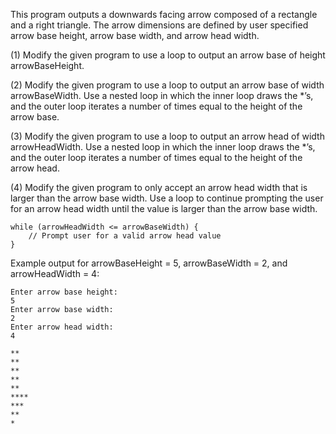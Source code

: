 This program outputs a downwards facing arrow composed of a rectangle and a right triangle. The arrow dimensions are defined by user specified arrow base height, arrow base width, and arrow head width.

(1) Modify the given program to use a loop to output an arrow base of height arrowBaseHeight.


(2) Modify the given program to use a loop to output an arrow base of width arrowBaseWidth. Use a nested loop in which the inner loop draws the \*’s, and the outer loop iterates a number of times equal to the height of the arrow base.


(3) Modify the given program to use a loop to output an arrow head of width arrowHeadWidth. Use a nested loop in which the inner loop draws the \*’s, and the outer loop iterates a number of times equal to the height of the arrow head.


(4) Modify the given program to only accept an arrow head width that is larger than the arrow base width. Use a loop to continue prompting the user for an arrow head width until the value is larger than the arrow base width.
```
while (arrowHeadWidth <= arrowBaseWidth) {
    // Prompt user for a valid arrow head value
}
```

Example output for arrowBaseHeight = 5, arrowBaseWidth = 2, and arrowHeadWidth = 4:
```
Enter arrow base height:
5
Enter arrow base width:
2
Enter arrow head width:
4

**
**
**
**
**
****
***
**
*
```
